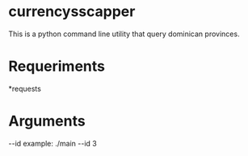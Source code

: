 currencysscapper
================

This is a python command line utility that query dominican provinces.


Requeriments
============
*requests

Arguments
=========
--id
example:
./main --id 3
